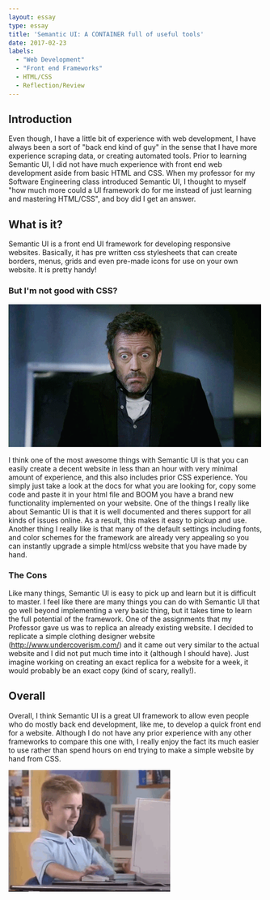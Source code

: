 ```yaml
---
layout: essay
type: essay
title: 'Semantic UI: A CONTAINER full of useful tools'
date: 2017-02-23
labels:
  - "Web Development"
  - "Front end Frameworks"
  - HTML/CSS
  - Reflection/Review
---
```


## Introduction
Even though, I have a little bit of experience with web development, I have always been a sort of "back end kind of guy" in the sense that I have more experience scraping data, or creating automated tools. Prior to learning Semantic UI, I did not have much experience with front end web development aside from basic HTML and CSS. When my professor for my Software Engineering class introduced Semantic UI, I thought to myself "how much more could a UI framework do for me instead of just learning and mastering HTML/CSS", and boy did I get an answer.


## What is it?
Semantic UI is a front end UI framework for developing responsive websites. Basically, it has pre written css stylesheets that can create borders, menus, grids and even pre-made icons for use on your own website. It is pretty handy!

### But I'm not good with CSS?
<img class="ui medium right spaced image" src="../images/idk.gif">

I think one of the most awesome things with Semantic UI is that you can easily create a decent website in less than an hour with very minimal amount of experience, and this also includes prior CSS experience. You simply just take a look at the docs for what you are looking for, copy some code and paste it in your html file and BOOM you have a brand new functionality implemented on your website. One of the things I really like about Semantic UI is that it is well documented and theres support for all kinds of issues online. As a result, this makes it easy to pickup and use. Another thing I really like is that many of the default settings including fonts, and color schemes for the framework are already very appealing so you can instantly upgrade a simple html/css website that you have made by hand.

### The Cons
Like many things, Semantic UI is easy to pick up and learn but it is difficult to master. I feel like there are many things you can do with Semantic UI that go well beyond implementing a very basic thing, but it takes time to learn the full potential of the framework. One of the assignments that my Professor gave us was to replica an already existing website. I decided to replicate a simple clothing designer website (http://www.undercoverism.com/) and it came out very similar to the actual website and I did not put much time into it (although I should have). Just imagine working on creating an exact replica for a website for a week, it would probably be an exact copy (kind of scary, really!).

## Overall
Overall, I think Semantic UI is a great UI framework to allow even people who do mostly back end development, like me, to develop a quick front end for a website. Although I do not have any prior experience with any other frameworks to compare this one with, I really enjoy the fact its much easier to use rather than spend hours on end trying to make a simple website by hand from CSS.

<img class="ui medium right spaced image" src="../images/thumbs-up.gif">
